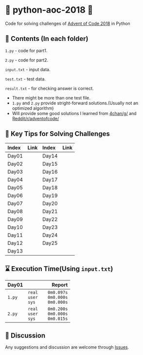 # 🎄 python-aoc-2018 🎄
Code for solving challenges of [Advent of Code 2018](https://adventofcode.com/2018) in Python

## 📜 Contents (In each folder)
`1.py` - code for part1.

`2.py` - code for part2.

`input.txt` - input data.

`test.txt` - test data.

`result.txt` - for checking answer is correct.

- There might be more than one test file.
- `1.py` and `2.py` provide stright-forward solutions.(Usually not an optimized algorithm)
- Will provide some good solutions I learned from [4chan/g/](http://boards.4channel.org/g/) and [Reddit/r/adventofcode/](https://www.reddit.com/r/adventofcode/)

## 📝 Key Tips for Solving Challenges

|Index|Link|Index|Link|
|:-|:-|:-|:-|
|Day01||Day14||
|Day02||Day15||
|Day03||Day16||
|Day04||Day17||
|Day05||Day18||
|Day06||Day19||
|Day07||Day20||
|Day08||Day21||
|Day09||Day22||
|Day10||Day23||
|Day11||Day24||
|Day12||Day25||
|Day13||

## ⌛ Execution Time(Using `input.txt`)

|Day01|Report|
|:-|-:|
|`1.py`|`real    0m0.097s`<br>`user    0m0.000s`<br/>`sys     0m0.000s`|
|`2.py`|`real    0m0.200s`<br>`user    0m0.000s`<br/>`sys     0m0.015s`|

## 💬 Discussion
Any suggestions and discussion are welcome through [Issues](https://github.com/felixshai/python-aoc-2018/issues).
